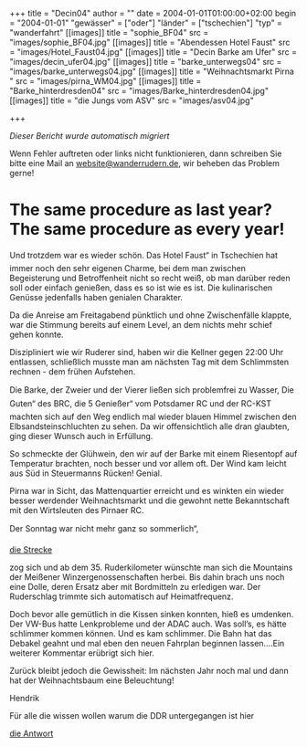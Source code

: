 +++
title = "Decin04"
author = ""
date = 2004-01-01T01:00:00+02:00
begin = "2004-01-01"
"gewässer" = ["oder"]
"länder" = ["tschechien"]
"typ" = "wanderfahrt"
[[images]]
title = "sophie_BF04"
src = "images/sophie_BF04.jpg"
[[images]]
title = "Abendessen Hotel Faust"
src = "images/Hotel_Faust04.jpg"
[[images]]
title = "Decin Barke am Ufer"
src = "images/decin_ufer04.jpg"
[[images]]
title = "barke_unterwegs04"
src = "images/barke_unterwegs04.jpg"
[[images]]
title = "Weihnachtsmarkt Pirna "
src = "images/pirna_WM04.jpg"
[[images]]
title = "Barke_hinterdresden04"
src = "images/Barke_hinterdresden04.jpg"
[[images]]
title = "die Jungs vom ASV"
src = "images/asv04.jpg"

+++


*Dieser Bericht wurde automatisch migriert*

Wenn Fehler auftreten oder links nicht funktionieren, dann schreiben Sie bitte eine Mail an website@wanderrudern.de, wir beheben das Problem gerne!



# The same procedure as last year? The same procedure as every year!


Und trotzdem war es wieder schön. Das Hotel Faust“ in Tschechien hat immer noch den sehr eigenen Charme, bei dem man zwischen Begeisterung und Betroffenheit nicht so recht weiß, ob man darüber reden soll oder einfach genießen, dass es so ist wie es ist. Die kulinarischen Genüsse jedenfalls haben genialen Charakter.

Da die Anreise am Freitagabend pünktlich und ohne Zwischenfälle klappte, war die Stimmung bereits auf einem Level, an dem nichts mehr schief gehen konnte.

Diszipliniert wie wir Ruderer sind, haben wir die Kellner gegen 22:00 Uhr entlassen, schließlich musste man am nächsten Tag mit dem Schlimmsten rechnen - dem frühen Aufstehen.

Die Barke, der Zweier und der Vierer ließen sich problemfrei zu Wasser, Die Guten“ des BRC, die 5 Genießer“ vom Potsdamer RC und der RC-KST machten sich auf den Weg endlich mal wieder blauen Himmel zwischen den Elbsandsteinschluchten zu sehen. Da wir offensichtlich alle dran glaubten, ging dieser Wunsch auch in Erfüllung.

So schmeckte der Glühwein, den wir auf der Barke mit einem Riesentopf auf Temperatur brachten, noch besser und vor allem oft. Der Wind kam leicht aus Süd in Steuermanns Rücken! Genial.

Pirna war in Sicht, das Mattenquartier erreicht und es winkten ein wieder besser werdender Weihnachtsmarkt und die gewohnt nette Bekanntschaft mit den Wirtsleuten des Pirnaer RC.

Der Sonntag war nicht mehr ganz so sommerlich“,

[die Strecke](/berichte/2004/barkenvideo04)

zog sich und ab dem 35. Ruderkilometer wünschte man sich die Mountains der Meißener Winzergenossenschaften herbei. Bis dahin brach uns noch eine Dolle, deren Ersatz aber mit Bordmitteln zu erledigen war. Der Ruderschlag trimmte sich automatisch auf Heimatfrequenz.

Doch bevor alle gemütlich in die Kissen sinken konnten, hieß es umdenken. Der VW-Bus hatte Lenkprobleme und der ADAC auch. Was soll’s, es hätte schlimmer kommen können. Und es kam schlimmer. Die Bahn hat das Debakel geahnt und mal eben den neuen Fahrplan beginnen lassen….Ein weiterer Kommentar erübrigt sich hier.

Zurück bleibt jedoch die Gewissheit: Im nächsten Jahr noch mal und dann hat der Weihnachtsbaum eine Beleuchtung!

Hendrik

Für alle die wissen wollen warum die DDR untergegangen ist hier

[die Antwort](/berichte/2004/ddr-dasende)